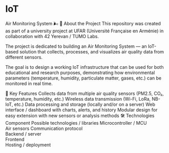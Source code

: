 # IoT
Air Monitoring System 🌬️
📘 About the Project
This repository was created as part of a university project at UFAR (Université Française en Arménie) in collaboration with 42 Yerevan / TUMO Labs.

The project is dedicated to building an Air Monitoring System — an IoT-based solution that collects, processes, and visualizes air quality data from different sensors.

The goal is to design a working IoT infrastructure that can be used for both educational and research purposes, demonstrating how environmental parameters (temperature, humidity, particulate matter, gases, etc.) can be monitored in real time.

🧩 Key Features
Collects data from multiple air quality sensors (PM2.5, CO₂, temperature, humidity, etc.)
Wireless data transmission (Wi-Fi, LoRa, NB-IoT, etc.)
Data processing and storage (locally and/or on a server)
Web interface / dashboard with charts, alerts, and history
Modular design for easy extension with new sensors or analysis methods
🛠 Technologies
Component	Possible technologies / libraries
Microcontroller / MCU	
Air sensors	
Communication protocol	
Backend / server	
Frontend	
Hosting / deployment	
